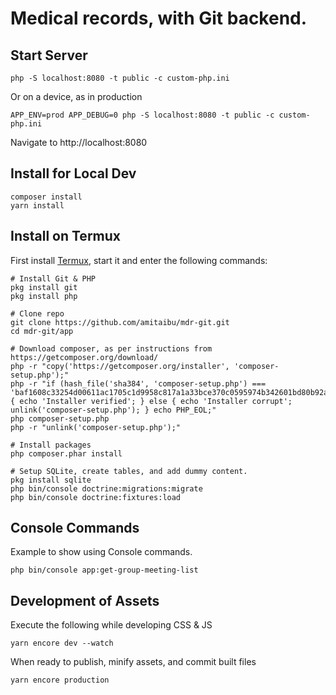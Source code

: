 # Medical records, with Git backend.

## Start Server

    php -S localhost:8080 -t public -c custom-php.ini

Or on a device, as in production

    APP_ENV=prod APP_DEBUG=0 php -S localhost:8080 -t public -c custom-php.ini

Navigate to http://localhost:8080

## Install for Local Dev

    composer install
    yarn install

## Install on Termux

First install [Termux](https://termux.com/), start it and enter the following commands:

    # Install Git & PHP
    pkg install git
    pkg install php

    # Clone repo
    git clone https://github.com/amitaibu/mdr-git.git 
    cd mdr-git/app

    # Download composer, as per instructions from https://getcomposer.org/download/
    php -r "copy('https://getcomposer.org/installer', 'composer-setup.php');"
    php -r "if (hash_file('sha384', 'composer-setup.php') === 'baf1608c33254d00611ac1705c1d9958c817a1a33bce370c0595974b342601bd80b92a3f46067da89e3b06bff421f182') { echo 'Installer verified'; } else { echo 'Installer corrupt'; unlink('composer-setup.php'); } echo PHP_EOL;"
    php composer-setup.php
    php -r "unlink('composer-setup.php');"

    # Install packages
    php composer.phar install

    # Setup SQLite, create tables, and add dummy content.
    pkg install sqlite
    php bin/console doctrine:migrations:migrate
    php bin/console doctrine:fixtures:load

## Console Commands

Example to show using Console commands.

    php bin/console app:get-group-meeting-list

## Development of Assets

Execute the following while developing CSS & JS

    yarn encore dev --watch

When ready to publish, minify assets, and commit built files

    yarn encore production
